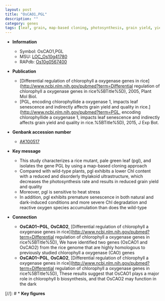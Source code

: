 ```yaml
---
layout: post
title: "OsCAO1,PGL"
description: ""
category: genes
tags: [leaf, grain, map-based cloning, photosynthesis, grain yield, yield, stress, senescence, quality, reactive oxygen species]
---
```


* **Information**  
    + Symbol: OsCAO1,PGL  
    + MSU: [LOC_Os10g41780](http://rice.plantbiology.msu.edu/cgi-bin/ORF_infopage.cgi?orf=LOC_Os10g41780)  
    + RAPdb: [Os10g0567400](http://rapdb.dna.affrc.go.jp/viewer/gbrowse_details/irgsp1?name=Os10g0567400)  

* **Publication**  
    + [Differential regulation of chlorophyll a oxygenase genes in rice](http://www.ncbi.nlm.nih.gov/pubmed?term=Differential regulation of chlorophyll a oxygenase genes in rice%5BTitle%5D), 2005, Plant Mol Biol.
    + [PGL, encoding chlorophyllide a oxygenase 1, impacts leaf senescence and indirectly affects grain yield and quality in rice.](http://www.ncbi.nlm.nih.gov/pubmed?term=PGL, encoding chlorophyllide a oxygenase 1, impacts leaf senescence and indirectly affects grain yield and quality in rice.%5BTitle%5D), 2015, J Exp Bot.

* **Genbank accession number**  
    + [AK100517](http://www.ncbi.nlm.nih.gov/nuccore/AK100517)

* **Key message**  
    + This study characterizes a rice mutant, pale green leaf (pgl), and isolates the gene PGL by using a map-based cloning approach
    + Compared with wild-type plants, pgl exhibits a lower Chl content with a reduced and disorderly thylakoid ultrastructure, which decreases the photosynthesis rate and results in reduced grain yield and quality
    + Moreover, pgl is sensitive to heat stress
    + In addition, pgl exhibits premature senescence in both natural and dark-induced conditions and more severe Chl degradation and reactive oxygen species accumulation than does the wild-type

* **Connection**  
    + __OsCAO1~PGL__, __OsCAO2__, [Differential regulation of chlorophyll a oxygenase genes in rice](http://www.ncbi.nlm.nih.gov/pubmed?term=Differential regulation of chlorophyll a oxygenase genes in rice%5BTitle%5D), We have identified two genes (OsCAO1 and OsCAO2) from the rice genome that are highly homologous to previously studied chlorophyll a oxygenase (CAO) genes
    + __OsCAO1~PGL__, __OsCAO2__, [Differential regulation of chlorophyll a oxygenase genes in rice](http://www.ncbi.nlm.nih.gov/pubmed?term=Differential regulation of chlorophyll a oxygenase genes in rice%5BTitle%5D), These results suggest that OsCAO1 plays a major role in chlorophyll b biosynthesis, and that OsCAO2 may function in the dark

[//]: # * **Key figures**  


